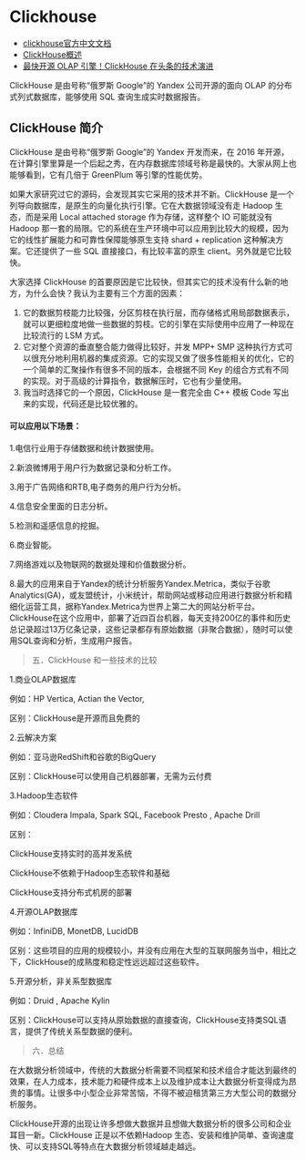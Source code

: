 # Clickhouse

* [clickhouse官方中文文档](https://clickhouse.tech/docs/zh/)
* [ClickHouse概述](https://www.jianshu.com/p/350b59e8ea68)
* [最快开源 OLAP 引擎！ClickHouse 在头条的技术演进](https://www.infoq.cn/article/NTwo*yR2ujwLMP8WCXOE)

ClickHouse 是由号称“俄罗斯 Google”的 Yandex 公司开源的面向 OLAP 的分布式列式数据库，能够使用 SQL 查询生成实时数据报告。

## ClickHouse 简介

ClickHouse 是由号称“俄罗斯 Google”的 Yandex 开发而来，在 2016 年开源，在计算引擎里算是一个后起之秀，在内存数据库领域号称是最快的。大家从网上也能够看到，它有几倍于 GreenPlum 等引擎的性能优势。

如果大家研究过它的源码，会发现其实它采用的技术并不新。ClickHouse 是一个列导向数据库，是原生的向量化执行引擎。它在大数据领域没有走 Hadoop 生态，而是采用 Local attached storage 作为存储，这样整个 IO 可能就没有 Hadoop 那一套的局限。它的系统在生产环境中可以应用到比较大的规模，因为它的线性扩展能力和可靠性保障能够原生支持 shard + replication 这种解决方案。它还提供了一些 SQL 直接接口，有比较丰富的原生 client。另外就是它比较快。

大家选择 ClickHouse 的首要原因是它比较快，但其实它的技术没有什么新的地方，为什么会快？我认为主要有三个方面的因素：

1. 它的数据剪枝能力比较强，分区剪枝在执行层，而存储格式用局部数据表示，就可以更细粒度地做一些数据的剪枝。它的引擎在实际使用中应用了一种现在比较流行的 LSM 方式。
2. 它对整个资源的垂直整合能力做得比较好，并发 MPP+ SMP 这种执行方式可以很充分地利用机器的集成资源。它的实现又做了很多性能相关的优化，它的一个简单的汇聚操作有很多不同的版本，会根据不同 Key 的组合方式有不同的实现。对于高级的计算指令，数据解压时，它也有少量使用。
3. 我当时选择它的一个原因，ClickHouse 是一套完全由 C++ 模板 Code 写出来的实现，代码还是比较优雅的。

#### **可以应用以下场景：**

1.电信行业用于存储数据和统计数据使用。

2.新浪微博用于用户行为数据记录和分析工作。

3.用于广告网络和RTB,电子商务的用户行为分析。

4.信息安全里面的日志分析。

5.检测和遥感信息的挖掘。

6.商业智能。

7.网络游戏以及物联网的数据处理和价值数据分析。

8.最大的应用来自于Yandex的统计分析服务Yandex.Metrica，类似于谷歌Analytics(GA)，或友盟统计，小米统计，帮助网站或移动应用进行数据分析和精细化运营工具，据称Yandex.Metrica为世界上第二大的网站分析平台。ClickHouse在这个应用中，部署了近四百台机器，每天支持200亿的事件和历史总记录超过13万亿条记录，这些记录都存有原始数据（非聚合数据），随时可以使用SQL查询和分析，生成用户报告。

> 五．ClickHouse 和一些技术的比较

1.商业OLAP数据库

例如：HP Vertica, Actian the Vector,

区别：ClickHouse是开源而且免费的

2.云解决方案

例如：亚马逊RedShift和谷歌的BigQuery

区别：ClickHouse可以使用自己机器部署，无需为云付费

3.Hadoop生态软件

例如：Cloudera Impala, Spark SQL, Facebook Presto , Apache Drill

区别：

ClickHouse支持实时的高并发系统

ClickHouse不依赖于Hadoop生态软件和基础

ClickHouse支持分布式机房的部署

4.开源OLAP数据库

例如：InfiniDB, MonetDB, LucidDB

区别：这些项目的应用的规模较小，并没有应用在大型的互联网服务当中，相比之下，ClickHouse的成熟度和稳定性远远超过这些软件。

5.开源分析，非关系型数据库

例如：Druid , Apache Kylin

区别：ClickHouse可以支持从原始数据的直接查询，ClickHouse支持类SQL语言，提供了传统关系型数据的便利。

> 六．总结

在大数据分析领域中，传统的大数据分析需要不同框架和技术组合才能达到最终的效果，在人力成本，技术能力和硬件成本上以及维护成本让大数据分析变得成为昂贵的事情。让很多中小型企业非常苦恼，不得不被迫租赁第三方大型公司的数据分析服务。

ClickHouse开源的出现让许多想做大数据并且想做大数据分析的很多公司和企业耳目一新。ClickHouse 正是以不依赖Hadoop 生态、安装和维护简单、查询速度快、可以支持SQL等特点在大数据分析领域越走越远。

